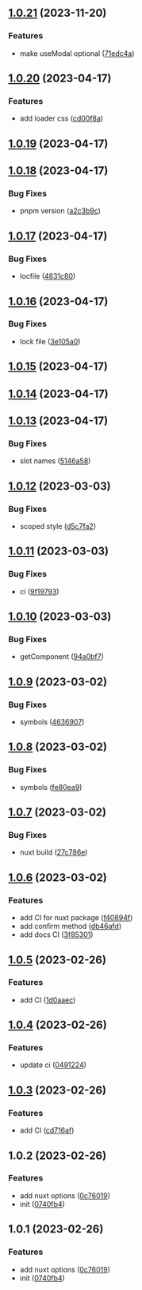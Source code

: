 

## [1.0.21](https://git.outloud.dev/outloud/libraries/vue-modals/compare/vue-modals@1.0.20...vue-modals@1.0.21) (2023-11-20)


### Features

* make useModal optional ([71edc4a](https://git.outloud.dev/outloud/libraries/vue-modals/commits/71edc4ad8392de43ef8627ae6ba94ee995948f82))

## [1.0.20](https://git.outloud.dev/outloud/libraries/vue-modals/compare/vue-modals@1.0.19...vue-modals@1.0.20) (2023-04-17)


### Features

* add loader css ([cd00f8a](https://git.outloud.dev/outloud/libraries/vue-modals/commits/cd00f8a393d0a12c17f9e49f65a40a99ac62f5db))

## [1.0.19](https://git.outloud.dev/outloud/libraries/vue-modals/compare/vue-modals@1.0.18...vue-modals@1.0.19) (2023-04-17)

## [1.0.18](https://git.outloud.dev/outloud/libraries/vue-modals/compare/vue-modals@1.0.17...vue-modals@1.0.18) (2023-04-17)


### Bug Fixes

* pnpm version ([a2c3b9c](https://git.outloud.dev/outloud/libraries/vue-modals/commits/a2c3b9c1bb3dc87b48fb12a141d35b8fcb26630d))

## [1.0.17](https://git.outloud.dev/outloud/libraries/vue-modals/compare/vue-modals@1.0.16...vue-modals@1.0.17) (2023-04-17)


### Bug Fixes

* locfile ([4831c80](https://git.outloud.dev/outloud/libraries/vue-modals/commits/4831c801d132fb07dd9016fcfd82087efbec5e44))

## [1.0.16](https://git.outloud.dev/outloud/libraries/vue-modals/compare/vue-modals@1.0.15...vue-modals@1.0.16) (2023-04-17)


### Bug Fixes

* lock file ([3e105a0](https://git.outloud.dev/outloud/libraries/vue-modals/commits/3e105a07c48e6f95a36f96ef3c505ea68b56750c))

## [1.0.15](https://git.outloud.dev/outloud/libraries/vue-modals/compare/vue-modals@1.0.14...vue-modals@1.0.15) (2023-04-17)

## [1.0.14](https://git.outloud.dev/outloud/libraries/vue-modals/compare/vue-modals@1.0.13...vue-modals@1.0.14) (2023-04-17)

## [1.0.13](https://git.outloud.dev/outloud/libraries/vue-modals/compare/vue-modals@1.0.12...vue-modals@1.0.13) (2023-04-17)


### Bug Fixes

* slot names ([5146a58](https://git.outloud.dev/outloud/libraries/vue-modals/commits/5146a58be445ca82ac8e3e418e9c686e2c9fff9a))

## [1.0.12](https://git.outloud.dev/outloud/libraries/vue-modals/compare/vue-modals@1.0.11...vue-modals@1.0.12) (2023-03-03)


### Bug Fixes

* scoped style ([d5c7fa2](https://git.outloud.dev/outloud/libraries/vue-modals/commits/d5c7fa22a5cb8541386df8f6e12017944157f79d))

## [1.0.11](https://git.outloud.dev/outloud/libraries/vue-modals/compare/vue-modals@1.0.10...vue-modals@1.0.11) (2023-03-03)


### Bug Fixes

* ci ([9f19793](https://git.outloud.dev/outloud/libraries/vue-modals/commits/9f197931dbe1a4ce277387928a6464e73ae53c47))

## [1.0.10](https://git.outloud.dev/outloud/libraries/vue-modals/compare/vue-modals@1.0.9...vue-modals@1.0.10) (2023-03-03)


### Bug Fixes

* getComponent ([94a0bf7](https://git.outloud.dev/outloud/libraries/vue-modals/commits/94a0bf7644397c71c55e84bd47deec564fa82207))

## [1.0.9](https://git.outloud.dev/outloud/libraries/vue-modals/compare/vue-modals@1.0.8...vue-modals@1.0.9) (2023-03-02)


### Bug Fixes

* symbols ([4636907](https://git.outloud.dev/outloud/libraries/vue-modals/commits/46369078c65b81923c5e289373b89ae9e5f4af30))

## [1.0.8](https://git.outloud.dev/outloud/libraries/vue-modals/compare/vue-modals@1.0.7...vue-modals@1.0.8) (2023-03-02)


### Bug Fixes

* symbols ([fe80ea9](https://git.outloud.dev/outloud/libraries/vue-modals/commits/fe80ea9087f179bdec465d81d10b3e61fad61fa7))

## [1.0.7](https://git.outloud.dev/outloud/libraries/vue-modals/compare/vue-modals@1.0.6...vue-modals@1.0.7) (2023-03-02)


### Bug Fixes

* nuxt build ([27c786e](https://git.outloud.dev/outloud/libraries/vue-modals/commits/27c786e61e6268c5e560553a4387983d9d22d2e8))

## [1.0.6](https://git.outloud.dev/outloud/libraries/vue-modals/compare/vue-modals@1.0.5...vue-modals@1.0.6) (2023-03-02)


### Features

* add CI for nuxt package ([f40894f](https://git.outloud.dev/outloud/libraries/vue-modals/commits/f40894fe271d5084734a7b4f786059c9347e9597))
* add confirm method ([db46afd](https://git.outloud.dev/outloud/libraries/vue-modals/commits/db46afd83f9d6b830704b2b295bdd33e7e9b89d1))
* add docs CI ([3f85301](https://git.outloud.dev/outloud/libraries/vue-modals/commits/3f85301bf56962e4604634a54312ac0b507fd43c))

## [1.0.5](https://git.outloud.dev/outloud/libraries/vue-modals/compare/vue-modals@1.0.2...vue-modals@1.0.5) (2023-02-26)


### Features

* add CI ([1d0aaec](https://git.outloud.dev/outloud/libraries/vue-modals/commits/1d0aaec01f99a5fbf3885d4b4b5e448a4e1dd8e8))

## [1.0.4](https://git.outloud.dev/outloud/libraries/vue-modals/compare/vue-modals@1.0.3...vue-modals@1.0.4) (2023-02-26)


### Features

* update ci ([0491224](https://git.outloud.dev/outloud/libraries/vue-modals/commits/04912243cbf5c94f3e9f1d0d7900f21641671ccf))

## [1.0.3](https://git.outloud.dev/outloud/libraries/vue-modals/compare/vue-modals@1.0.2...vue-modals@1.0.3) (2023-02-26)


### Features

* add CI ([cd716af](https://git.outloud.dev/outloud/libraries/vue-modals/commits/cd716af1b36166f8e264b6c826db066a7b12576b))

## 1.0.2 (2023-02-26)


### Features

* add nuxt options ([0c76019](https://git.outloud.dev/outloud/libraries/vue-modals/commits/0c760197167d0ec2960bc6aa005f271c8e6d28e9))
* init ([0740fb4](https://git.outloud.dev/outloud/libraries/vue-modals/commits/0740fb48a8d1f3d5c6fe4a22dd844727da1493c2))

## 1.0.1 (2023-02-26)


### Features

* add nuxt options ([0c76019](https://git.outloud.dev/outloud/libraries/vue-modals/commits/0c760197167d0ec2960bc6aa005f271c8e6d28e9))
* init ([0740fb4](https://git.outloud.dev/outloud/libraries/vue-modals/commits/0740fb48a8d1f3d5c6fe4a22dd844727da1493c2))